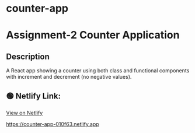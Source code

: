 # counter-app
    
# Assignment-2 Counter Application

## Description
A React app showing a counter using both class and functional components with increment and decrement (no negative values).

## 🟢 Netlify Link:
[View on Netlify](https://counter-app-010f63.netlify.app)

https://counter-app-010f63.netlify.app
